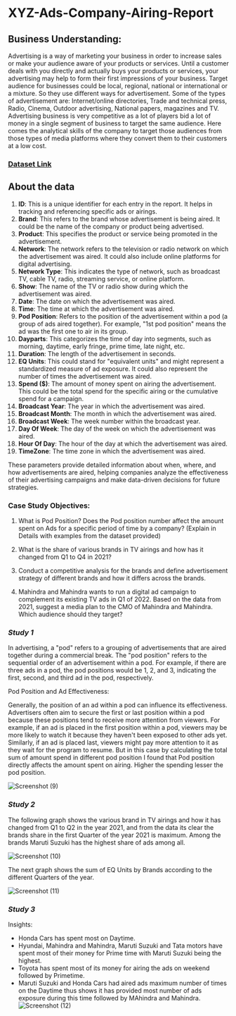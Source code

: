 # XYZ-Ads-Company-Airing-Report
## Business Understanding:
Advertising is a way of marketing your business in order to increase sales or make your audience aware of your products or services. Until a customer deals with you directly and actually buys your products or services, your advertising may help to form their first impressions of your business. Target audience for businesses could be local, regional, national or international or a mixture. So they use different ways for advertisement. Some of the types of advertisement are: Internet/online directories, Trade and technical press, Radio, Cinema, Outdoor advertising, National papers, magazines and TV. Advertising business is very competitive as a lot of players bid a lot of money in a single segment of business to target the same audience. Here comes the analytical skills of the company to target those audiences from those types of media platforms where they convert them to their customers at a low cost.
### [Dataset Link](https://docs.google.com/spreadsheets/d/16x970JtJIFsuBNRtKADdY8f8JnIHbnj9/edit?usp=drive_link&ouid=108163419555924228602&rtpof=true&sd=true)
## About the data
1. **ID**: This is a unique identifier for each entry in the report. It helps in tracking and referencing specific ads or airings.
2. **Brand**: This refers to the brand whose advertisement is being aired. It could be the name of the company or product being advertised.
3. **Product**: This specifies the product or service being promoted in the advertisement.
4. **Network**: The network refers to the television or radio network on which the advertisement was aired. It could also include online platforms for digital advertising.
5. **Network Type**: This indicates the type of network, such as broadcast TV, cable TV, radio, streaming service, or online platform.
6. **Show**: The name of the TV or radio show during which the advertisement was aired.
7. **Date**: The date on which the advertisement was aired.
8. **Time**: The time at which the advertisement was aired.
9. **Pod Position**: Refers to the position of the advertisement within a pod (a group of ads aired together). For example, "1st pod position" means the ad was the first one to air in its group.
10. **Dayparts**: This categorizes the time of day into segments, such as morning, daytime, early fringe, prime time, late night, etc.
11. **Duration**: The length of the advertisement in seconds.
12. **EQ Units**: This could stand for "equivalent units" and might represent a standardized measure of ad exposure. It could also represent the number of times the advertisement was aired.
13. **Spend ($)**: The amount of money spent on airing the advertisement. This could be the total spend for the specific airing or the cumulative spend for a campaign.
14. **Broadcast Year**: The year in which the advertisement was aired.
15. **Broadcast Month**: The month in which the advertisement was aired.
16. **Broadcast Week**: The week number within the broadcast year.
17. **Day Of Week**: The day of the week on which the advertisement was aired.
18. **Hour Of Day**: The hour of the day at which the advertisement was aired.
19. **TimeZone**: The time zone in which the advertisement was aired.
    
These parameters provide detailed information about when, where, and how advertisements are aired, helping companies analyze the effectiveness of their advertising campaigns and make data-driven decisions for future strategies.
### Case Study Objectives:
1. What is Pod Position? Does the Pod position number affect the amount spent on Ads for a specific period of time by a company? (Explain in Details with examples from the dataset provided)

2. What is the share of various brands in TV airings and how has it changed from Q1 to Q4 in 2021?

3. Conduct a competitive analysis for the brands and define advertisement strategy of different brands and how it differs across the brands.

4. Mahindra and Mahindra wants to run a digital ad campaign to complement its existing TV ads in Q1 of 2022. Based on the data from 2021, suggest a media plan to the CMO of Mahindra and Mahindra. Which audience should they target?

### _Study 1_
In advertising, a "pod" refers to a grouping of advertisements that are aired together during a commercial break. The "pod position" refers to the sequential order of an advertisement within a pod. For example, if there are three ads in a pod, the pod positions would be 1, 2, and 3, indicating the first, second, and third ad in the pod, respectively.

Pod Position and Ad Effectiveness:

Generally, the position of an ad within a pod can influence its effectiveness. Advertisers often aim to secure the first or last position within a pod because these positions tend to receive more attention from viewers.
For example, if an ad is placed in the first position within a pod, viewers may be more likely to watch it because they haven't been exposed to other ads yet. Similarly, if an ad is placed last, viewers might pay more attention to it as they wait for the program to resume.
But in this case by calculating the total sum of amount spend in different pod position I found that Pod position directly affects the amount spent on airing. Higher the spending lesser the pod position.

![Screenshot (9)](https://github.com/BRUTALXBONG/XYZ-Ads-Company-Airing-Report/assets/125906962/d018dd6e-5a33-4f03-aba8-7673c6f4fb3b)

### _Study 2_
The following graph shows the various brand in TV airings and how it has changed from Q1 to Q2 in the year 2021, and from the data its clear the brands share in the first Quarter of the year 2021 is maximum. Among the brands Maruti Suzuki has the highest share of ads among all.

![Screenshot (10)](https://github.com/BRUTALXBONG/XYZ-Ads-Company-Airing-Report/assets/125906962/06660775-b879-42e4-94a0-e4a72935f9c3)

The next graph shows the sum of EQ Units by Brands according to the different Quarters of the year.

![Screenshot (11)](https://github.com/BRUTALXBONG/XYZ-Ads-Company-Airing-Report/assets/125906962/f0bdfe04-ef15-4898-9b7a-aca77ad99bed)

### _Study 3_
Insights:
* Honda Cars has spent most on Daytime.
* Hyundai, Mahindra and Mahindra, Maruti Suzuki and Tata motors have spent most of their money for Prime time with Maruti Suzuki being the highest.
* Toyota has spent most of its money for airing the ads on weekend followed by Primetime.
* Maruti Suzuki and Honda Cars had aired ads maximum number of times on the Daytime thus shows it has provided most number of ads exposure during this time followed by MAhindra and Mahindra.
![Screenshot (12)](https://github.com/BRUTALXBONG/XYZ-Ads-Company-Airing-Report/assets/125906962/9fcae813-37aa-42cd-abf3-2b4becb087fb)
